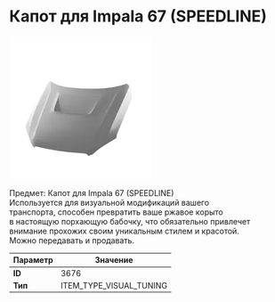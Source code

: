 # Капот для Impala 67 (SPEEDLINE)

![Item Image](../img/3676.webp?raw=true)

Предмет: Капот для Impala 67 (SPEEDLINE)<br>Используется для визуальной модификаций вашего<br>транспорта, способен превратить ваше ржавое корыто<br>в настоящую порхающую бабочку, что обязательно привлечет<br>внимание прохожих своим уникальным стилем и красотой.<br>Можно передавать и продавать.


| Параметр | Значение |
|----------|----------|
| **ID** | 3676 |
| **Тип** | ITEM_TYPE_VISUAL_TUNING |

